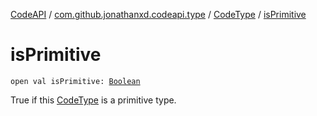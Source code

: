 [CodeAPI](../../index.md) / [com.github.jonathanxd.codeapi.type](../index.md) / [CodeType](index.md) / [isPrimitive](.)

# isPrimitive

`open val isPrimitive: `[`Boolean`](https://kotlinlang.org/api/latest/jvm/stdlib/kotlin/-boolean/index.html)

True if this [CodeType](index.md) is a primitive type.

